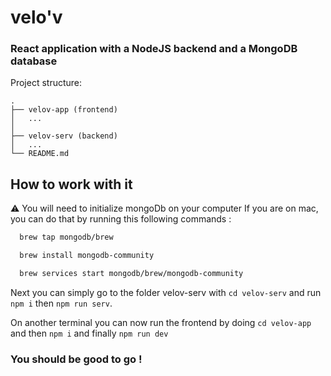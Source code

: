 # velo'v

### React application with a NodeJS backend and a MongoDB database

Project structure:
```
.
├── velov-app (frontend)
│   ...
│
├── velov-serv (backend)
│   ...
└── README.md
```

## How to work with it

⚠️ You will need to initialize mongoDb on your computer
If you are on mac, you can do that by running this following commands :

```bash
  brew tap mongodb/brew
```
```bash
  brew install mongodb-community
```
```bash
  brew services start mongodb/brew/mongodb-community
```

Next you can simply go to the folder velov-serv with ```cd velov-serv``` and run ```npm i``` then ```npm run serv```.

On another terminal you can now run the frontend by doing ```cd velov-app``` and then ```npm i``` and finally ```npm run dev```

### You should be good to go !
